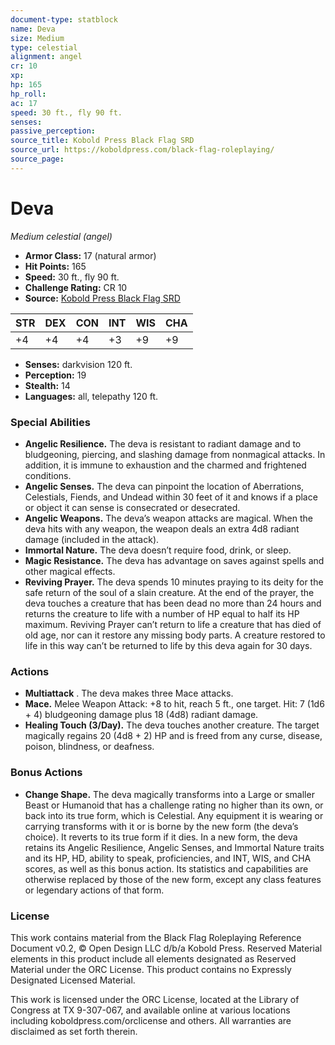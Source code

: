 ```yaml
---
document-type: statblock
name: Deva
size: Medium
type: celestial
alignment: angel
cr: 10
xp: 
hp: 165
hp_roll: 
ac: 17
speed: 30 ft., fly 90 ft.
senses: 
passive_perception: 
source_title: Kobold Press Black Flag SRD
source_url: https://koboldpress.com/black-flag-roleplaying/
source_page: 
---
```


# Deva

*Medium celestial (angel)*

- **Armor Class:** 17 (natural armor)
- **Hit Points:** 165
- **Speed:** 30 ft., fly 90 ft.
- **Challenge Rating:** CR 10
- **Source:** [Kobold Press Black Flag SRD](https://koboldpress.com/black-flag-roleplaying/)

| STR | DEX | CON | INT | WIS | CHA |
| --- | --- | --- | --- | --- | --- |
| +4 | +4 | +4 | +3 | +9 | +9 |

- **Senses:** darkvision 120 ft.
- **Perception:** 19
- **Stealth:** 14
- **Languages:** all, telepathy 120 ft.

### Special Abilities

- **Angelic Resilience.** The deva is resistant to radiant damage and to bludgeoning, piercing, and slashing damage from nonmagical attacks. In addition, it is immune to exhaustion and the charmed and frightened conditions.
- **Angelic Senses.** The deva can pinpoint the location of Aberrations, Celestials, Fiends, and Undead within 30 feet of it and knows if a place or object it can sense is consecrated or desecrated.
- **Angelic Weapons.** The deva’s weapon attacks are magical. When the deva hits with any weapon, the weapon deals an extra 4d8 radiant damage (included in the attack).
- **Immortal Nature.** The deva doesn’t require food, drink, or sleep.
- **Magic Resistance.** The deva has advantage on saves against spells and other magical effects.
- **Reviving Prayer.** The deva spends 10 minutes praying to its deity for the safe return of the soul of a slain creature. At the end of the prayer, the deva touches a creature that has been dead no more than 24 hours and returns the creature to life with a number of HP equal to half its HP maximum. Reviving Prayer can’t return to life a creature that has died of old age, nor can it restore any missing body parts. A creature restored to life in this way can’t be returned to life by this deva again for 30 days.

### Actions

- **Multiattack** . The deva makes three Mace attacks.
- **Mace.** Melee Weapon Attack: +8 to hit, reach 5 ft., one target. Hit: 7 (1d6 + 4) bludgeoning damage plus 18 (4d8) radiant damage.
- **Healing Touch (3/Day).** The deva touches another creature. The target magically regains 20 (4d8 + 2) HP and is freed from any curse, disease, poison, blindness, or deafness.

### Bonus Actions

- **Change Shape.** The deva magically transforms into a Large or smaller Beast or Humanoid that has a challenge rating no higher than its own, or back into its true form, which is Celestial. Any equipment it is wearing or carrying transforms with it or is borne by the new form (the deva’s choice). It reverts to its true form if it dies. In a new form, the deva retains its Angelic Resilience, Angelic Senses, and Immortal Nature traits and its HP, HD, ability to speak, proficiencies, and INT, WIS, and CHA scores, as well as this bonus action. Its statistics and capabilities are otherwise replaced by those of the new form, except any class features or legendary actions of that form.

### License

This work contains material from the Black Flag Roleplaying Reference Document v0.2, © Open Design LLC d/b/a Kobold Press. Reserved Material elements in this product include all elements designated as Reserved Material under the ORC License. This product contains no Expressly Designated Licensed Material.

This work is licensed under the ORC License, located at the Library of Congress at TX 9-307-067, and available online at various locations including koboldpress.com/orclicense and others. All warranties are disclaimed as set forth therein.
